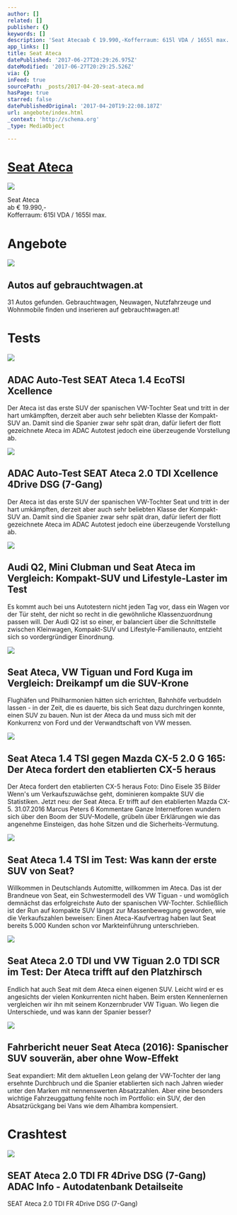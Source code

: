 ```yaml
---
author: []
related: []
publisher: {}
keywords: []
description: 'Seat Atecaab € 19.990,-Kofferraum: 615l VDA / 1655l max.'
app_links: []
title: Seat Ateca
datePublished: '2017-06-27T20:29:26.975Z'
dateModified: '2017-06-27T20:29:25.526Z'
via: {}
inFeed: true
sourcePath: _posts/2017-04-20-seat-ateca.md
hasPage: true
starred: false
datePublishedOriginal: '2017-04-20T19:22:08.187Z'
url: angebote/index.html
_context: 'http://schema.org'
_type: MediaObject

---
```

# **[Seat Ateca][0]**
![](https://the-grid-user-content.s3-us-west-2.amazonaws.com/3288fdac-0d81-4e25-a722-3b74bf0dbc38.jpg)

Seat Ateca  
ab € 19.990,-  
Kofferraum: 615l VDA / 1655l max.

# Angebote

<article style=""><img src="https://s3-us-west-2.amazonaws.com/the-grid-img/p/13edb43d775677ce8ce8220e7e33ac1b9b005446.gif" /><h1>Autos auf gebrauchtwagen.at</h1><p>31 Autos gefunden. Gebrauchtwagen, Neuwagen, Nutzfahrzeuge und Wohnmobile finden und inserieren auf gebrauchtwagen.at!</p></article>

# Tests

<article style=""><img src="https://s3-us-west-2.amazonaws.com/the-grid-img/p/1f783e7de9aab234baaf4dd5912452933078693e.jpg" /><h1>ADAC Auto-Test SEAT Ateca 1.4 EcoTSI Xcellence</h1><p>Der Ateca ist das erste SUV der spanischen VW-Tochter Seat und tritt in der hart umkämpften, derzeit aber auch sehr beliebten Klasse der Kompakt-SUV an. Damit sind die Spanier zwar sehr spät dran, dafür liefert der flott gezeichnete Ateca im ADAC Autotest jedoch eine überzeugende Vorstellung ab.</p></article>

<article style=""><img src="https://s3-us-west-2.amazonaws.com/the-grid-img/p/6bec524b117b54531c015c77f18262c0698481a0.jpg" /><h1>ADAC Auto-Test SEAT Ateca 2.0 TDI Xcellence 4Drive DSG (7-Gang)</h1><p>Der Ateca ist das erste SUV der spanischen VW-Tochter Seat und tritt in der hart umkämpften, derzeit aber auch sehr beliebten Klasse der Kompakt-SUV an. Damit sind die Spanier zwar sehr spät dran, dafür liefert der flott gezeichnete Ateca im ADAC Autotest jedoch eine überzeugende Vorstellung ab.</p></article>

<article style=""><img src="https://s3-us-west-2.amazonaws.com/the-grid-img/p/9dcb343e02630ca833633f21a29a6cf157a6f335.jpg" /><h1>Audi Q2, Mini Clubman und Seat Ateca im Vergleich: Kompakt-SUV und Lifestyle-Laster im Test</h1><p>Es kommt auch bei uns Autotestern nicht jeden Tag vor, dass ein Wagen vor der Tür steht, der nicht so recht in die gewöhnliche Klassenzuordnung passen will. Der Audi Q2 ist so einer, er balanciert über die Schnittstelle zwischen Kleinwagen, Kompakt-SUV und Lifestyle-Familienauto, entzieht sich so vordergründiger Einordnung.</p></article>

<article style=""><img src="https://s3-us-west-2.amazonaws.com/the-grid-img/p/55a56982b365bc2d7a68bb3ee2988d9b1fa57494.jpg" /><h1>Seat Ateca, VW Tiguan und Ford Kuga im Vergleich: Dreikampf um die SUV-Krone</h1><p>Flughäfen und Philharmonien hätten sich errichten, Bahnhöfe verbuddeln lassen - in der Zeit, die es dauerte, bis sich Seat dazu durchringen konnte, einen SUV zu bauen. Nun ist der Ateca da und muss sich mit der Konkurrenz von Ford und der Verwandtschaft von VW messen.</p></article>

<article style=""><img src="https://s3-us-west-2.amazonaws.com/the-grid-img/p/fe132bcf8fdecc5a831ed89844d50be58da9addd.jpg" /><h1>Seat Ateca 1.4 TSI gegen Mazda CX-5 2.0 G 165: Der Ateca fordert den etablierten CX-5 heraus</h1><p>Der Ateca fordert den etablierten CX-5 heraus Foto: Dino Eisele 35 Bilder Wenn's um Verkaufszuwächse geht, dominieren kompakte SUV die Statistiken. Jetzt neu: der Seat Ateca. Er trifft auf den etablierten Mazda CX-5. 31.07.2016 Marcus Peters 6 Kommentare Ganze Internetforen wundern sich über den Boom der SUV-Modelle, grübeln über Erklärungen wie das angenehme Einsteigen, das hohe Sitzen und die Sicherheits-Vermutung.</p></article>

<article style=""><img src="https://s3-us-west-2.amazonaws.com/the-grid-img/p/abbacab6f830a93b28f2255e4e6670f7a22da708.jpg" /><h1>Seat Ateca 1.4 TSI im Test: Was kann der erste SUV von Seat?</h1><p>Willkommen in Deutschlands Automitte, willkommen im Ateca. Das ist der Brandneue von Seat, ein Schwestermodell des VW Tiguan - und womöglich demnächst das erfolgreichste Auto der spanischen VW-Tochter. Schließlich ist der Run auf kompakte SUV längst zur Massenbewegung geworden, wie die Verkaufszahlen beweisen: Einen Ateca-Kaufvertrag haben laut Seat bereits 5.000 Kunden schon vor Markteinführung unterschrieben.</p></article>

<article style=""><img src="https://s3-us-west-2.amazonaws.com/the-grid-img/p/51e4150858af516ea77066fb5d7ff2e9ac1dd943.jpg" /><h1>Seat Ateca 2.0 TDI und VW Tiguan 2.0 TDI SCR im Test: Der Ateca trifft auf den Platzhirsch</h1><p>Endlich hat auch Seat mit dem Ateca einen eigenen SUV. Leicht wird er es angesichts der vielen Konkurrenten nicht haben. Beim ersten Kennenlernen vergleichen wir ihn mit seinem Konzernbruder VW Tiguan. Wo liegen die Unterschiede, und was kann der Spanier besser?</p></article>

<article style=""><img src="https://s3-us-west-2.amazonaws.com/the-grid-img/p/a3c24bcca547fbed17c235dfc4a38cd6225e4574.jpg" /><h1>Fahrbericht neuer Seat Ateca (2016): Spanischer SUV souverän, aber ohne Wow-Effekt</h1><p>Seat expandiert: Mit dem aktuellen Leon gelang der VW-Tochter der lang ersehnte Durchbruch und die Spanier etablierten sich nach Jahren wieder unter den Marken mit nennenswerten Absatzzahlen. Aber eine besonders wichtige Fahrzeuggattung fehlte noch im Portfolio: ein SUV, der den Absatzrückgang bei Vans wie dem Alhambra kompensiert.</p></article>

# Crashtest

<article style=""><img src="https://s3-us-west-2.amazonaws.com/the-grid-img/p/4eafab06ee74662296f7f1fd3eb36da9f701b437.jpg" /><h1>SEAT Ateca 2.0 TDI FR 4Drive DSG (7-Gang) ADAC Info - Autodatenbank Detailseite</h1><p>SEAT Ateca 2.0 TDI FR 4Drive DSG (7-Gang)</p></article>



[0]: https://www.seat.at/ateca/uebersicht